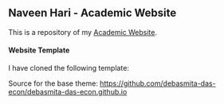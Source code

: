 ## Naveen Hari - Academic Website

This is a repository of my [Academic Website](https://github.com/econaveenhari/home).

#### Website Template

I have cloned the following template:

Source for the base theme: https://github.com/debasmita-das-econ/debasmita-das-econ.github.io 

